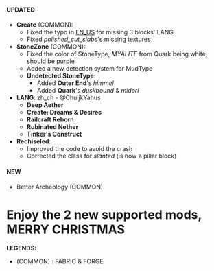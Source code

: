 #### UPDATED 
- **Create** (COMMON): 
  - Fixed the typo in [EN_US](https://github.com/MehVahdJukaar/StoneZone/issues/15) for missing 3 blocks' LANG
  - Fixed  _polished_cut_slabs_'s missing textures
- **StoneZone** (COMMON):
  - Fixed the color of StoneType, _MYALITE_ from Quark being white, should be purple
  - Added a new detection system for MudType
  - **Undetected StoneType**: 
    - Added **Outer End**'s _himmel_
    - Added **Quark**'s _duskbound_ & _midori_
- **LANG**: zh_ch - @ChuijkYahus
  - **Deep Aether**
  - **Create: Dreams & Desires**
  - **Railcraft Reborn**
  - **Rubinated Nether**
  - **Tinker's Construct**
- **Rechiseled**: 
  - Improved the code to avoid the crash
  - Corrected the class for _slanted_ (is now a pillar block)
  
#### NEW
- Better Archeology (COMMON)

# Enjoy the 2 new supported mods, MERRY CHRISTMAS 

**LEGENDS:**
- (COMMON) : FABRIC & FORGE